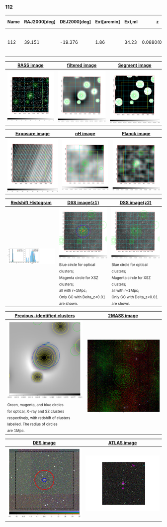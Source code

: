 <div STYLE="page-break-after: always;"></div>

### 112

|Name|RAJ2000[deg]|DEJ2000[deg] |Ext[arcmin]| Ext,ml | z | z_src| C|GC(XSZ,Delta_z<0.01)| GC(OPT,Delta_z<0.01)|GC| R_sig[arcmin] | R500[arcmin] | R500[Mpc]| CRsig[c/s] | CR500[c/s] |L500[1E44 erg/s]|F500[1E-12 erg/s/cm^2]| M500[1E14 Msun]|Tx[keV]|Cnt_sig|Beta|Rc[arcmin]|Comment|Alias|
|---|---|---|---|---|---|------|---|--------|---------|----------|---|---|---|---|---|---|---|---|---|---|---|---|---|---|
|112| 39.151| -19.376| 1.86| 34.23| 0.0880(0.005)| z1, z_xsz| B| MCXC, PSZ2, Tar| A, N, W| A, MCXC, N, PSZ2, Tar, W| 12.212| 8.430| 0.832| 0.191(0.038)| 0.182(0.036)| 0.646(0.065)| 3.343(0.334)| 1.78(0.09)| 3.15(0.10)| 76.1| 0.903(-0.111+0.069)| 3.565(-0.624+0.479)| -| k186|

|[RASS image](../image/112/112_img.pdf)|[filtered image](../image/112/112_fil.pdf)|[Segment image](../image/112/112_seg.pdf)|
|-------------------|--------------------|-------------------|
| <img src="../image/112/112_img.png" width="300">  | <img src="../image/112/112_fil.png" width="300">   | <img src="../image/112/112_seg.png" width="300">  |

|[Exposure image](../image/112/112_mex.pdf)| [nH image](../image/112/112_nh.pdf)| [Planck image](../image/112/112_p.pdf)|
|-------------------|--------------------|-------------------|
|<img src="../image/112/112_mex.png" width="300">   | <img src="../image/112/112_nh.png" width="300">    | <img src="../image/112/112_p.png" width="300"> |

|[Redshift Histogram](../image/112/112_zg.pdf) | [DSS image(z1)](../image/112/112_dss_z1.pdf)      |  [DSS image(z2)](../image/112/112_dss_z2.pdf)    |
|-------------------|--------------------|-------------------|
|<img src="../image/112/112_zg.png" width="300"> |<img src="../image/112/112_dss_z1.png" width="300"> <sub><br>Blue circle for optical clusters; <br>Magenta circle for XSZ clusters; <br>all with r=1Mpc; <br>Only GC with Delta_z<0.01 are shown. </sub>| <img src="../image/112/112_dss_z2.png" width="300"><sub><br>Blue circle for optical clusters; <br>Magenta circle for XSZ clusters; <br>all with r=1Mpc; <br>Only GC with Delta_z<0.01 are shown. </sub> |

|[Previous-identified clusters](../image/112/112_gc.pdf) | [2MASS image](../image/112/112_2mass.pdf)      |
|-------------------|-------------------|
|<img src=../image/112/112_gc.png width="300"> <br><sub>Green, magenta, and blue circles <br>for optical, X-ray and SZ clusters <br>respectively, with redshift of clusters <br>labelled. The radius of circles <br>are 1Mpc.</sub>|<img src="../image/112/112_2mass.png" width="300">  |

|[DES image](../image/112/112_des.pdf)   |[ATLAS image](../image/112/112_s.pdf)        |
|-------------------|-------------------|
| <img src="../image/112/112_des.png" width="300">  | <img src="../image/112/112_s.png" width="300">  |
